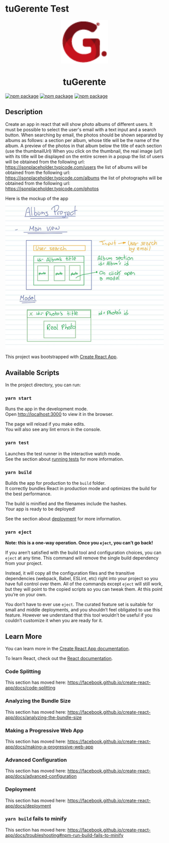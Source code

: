 # tuGerente Test

<p align="center">
  <a href="https://material-ui.com/" rel="noopener" target="_blank"><img width="150" src="./public/favicon.png" alt="Tu Gerente Logo"></a></p>
</p>

<h1 align="center">tuGerente</h1>

[![npm package](https://img.shields.io/npm/v/react?label=React&logo=react&color=%2361DAFB)](https://www.npmjs.com/package/react)
[![npm package](https://img.shields.io/npm/v/axios?label=Axios)](https://www.npmjs.com/package/axios)
[![npm package](https://img.shields.io/npm/v/@material-ui/core/latest.svg?label=Material%20UI&logo=material-ui&color=%231976D2)](https://www.npmjs.com/package/@material-ui/core)

## Description

Create an app in react that will show photo albums of different users.
It must be possible to select the user's email with a text input and a search button.
When searching by email, the photos should be shown separated by albums as follows:
a section per album, whose title will be the name of the album.
A preview of the photos in that album below the title of each section (use the thumbnailUrl)
When you click on the thumbnail, the real image (url) with its title will be displayed on the entire screen in a popup
the list of users will be obtained from the following url: https://jsonplaceholder.typicode.com/users
the list of albums will be obtained from the following url: https://jsonplaceholder.typicode.com/albums
the list of photographs will be obtained from the following url: https://jsonplaceholder.typicode.com/photos

Here is the mockup of the app
![img](./mockup.jpg)

This project was bootstrapped with [Create React App](https://github.com/facebook/create-react-app).

## Available Scripts

In the project directory, you can run:

### `yarn start`

Runs the app in the development mode.<br />
Open [http://localhost:3000](http://localhost:3000) to view it in the browser.

The page will reload if you make edits.<br />
You will also see any lint errors in the console.

### `yarn test`

Launches the test runner in the interactive watch mode.<br />
See the section about [running tests](https://facebook.github.io/create-react-app/docs/running-tests) for more information.

### `yarn build`

Builds the app for production to the `build` folder.<br />
It correctly bundles React in production mode and optimizes the build for the best performance.

The build is minified and the filenames include the hashes.<br />
Your app is ready to be deployed!

See the section about [deployment](https://facebook.github.io/create-react-app/docs/deployment) for more information.

### `yarn eject`

**Note: this is a one-way operation. Once you `eject`, you can’t go back!**

If you aren’t satisfied with the build tool and configuration choices, you can `eject` at any time. This command will remove the single build dependency from your project.

Instead, it will copy all the configuration files and the transitive dependencies (webpack, Babel, ESLint, etc) right into your project so you have full control over them. All of the commands except `eject` will still work, but they will point to the copied scripts so you can tweak them. At this point you’re on your own.

You don’t have to ever use `eject`. The curated feature set is suitable for small and middle deployments, and you shouldn’t feel obligated to use this feature. However we understand that this tool wouldn’t be useful if you couldn’t customize it when you are ready for it.

## Learn More

You can learn more in the [Create React App documentation](https://facebook.github.io/create-react-app/docs/getting-started).

To learn React, check out the [React documentation](https://reactjs.org/).

### Code Splitting

This section has moved here: https://facebook.github.io/create-react-app/docs/code-splitting

### Analyzing the Bundle Size

This section has moved here: https://facebook.github.io/create-react-app/docs/analyzing-the-bundle-size

### Making a Progressive Web App

This section has moved here: https://facebook.github.io/create-react-app/docs/making-a-progressive-web-app

### Advanced Configuration

This section has moved here: https://facebook.github.io/create-react-app/docs/advanced-configuration

### Deployment

This section has moved here: https://facebook.github.io/create-react-app/docs/deployment

### `yarn build` fails to minify

This section has moved here: https://facebook.github.io/create-react-app/docs/troubleshooting#npm-run-build-fails-to-minify
